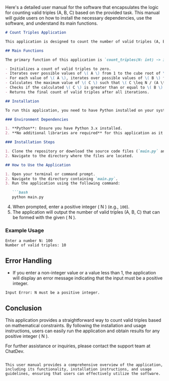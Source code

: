 Here's a detailed user manual for the software that encapsulates the logic for counting valid triples (A, B, C) based on the provided task. This manual will guide users on how to install the necessary dependencies, use the software, and understand its main functions.

```markdown
# Count Triples Application

This application is designed to count the number of valid triples (A, B, C) based on specific mathematical conditions. It allows users to input a number \( N \) and calculates the count of valid triples that satisfy the given constraints.

## Main Functions

The primary function of this application is `count_triples(N: int) -> int`, which performs the following:

- Initializes a count of valid triples to zero.
- Iterates over possible values of \( A \) from 1 to the cube root of \( N \).
- For each value of \( A \), iterates over possible values of \( B \) from \( A \) to the square root of \( (N / A) \).
- Calculates the maximum value of \( C \) such that \( C \leq N / (A \times B) \).
- Checks if the calculated \( C \) is greater than or equal to \( B \) and counts the valid values of \( C \).
- Returns the final count of valid triples after all iterations.

## Installation

To run this application, you need to have Python installed on your system. You can download Python from [python.org](https://www.python.org/downloads/).

### Environment Dependencies

1. **Python**: Ensure you have Python 3.x installed.
2. **No additional libraries are required** for this application as it uses built-in Python functionalities.

### Installation Steps

1. Clone the repository or download the source code files (`main.py` and `counting.py`).
2. Navigate to the directory where the files are located.

## How to Use the Application

1. Open your terminal or command prompt.
2. Navigate to the directory containing `main.py`.
3. Run the application using the following command:

   ```bash
   python main.py
   ```

4. When prompted, enter a positive integer \( N \) (e.g., `100`).
5. The application will output the number of valid triples (A, B, C) that can be formed with the given \( N \).

### Example Usage

```plaintext
Enter a number N: 100
Number of valid triples: 10
```

## Error Handling

- If you enter a non-integer value or a value less than 1, the application will display an error message indicating that the input must be a positive integer.

```plaintext
Input Error: N must be a positive integer.
```

## Conclusion

This application provides a straightforward way to count valid triples based on mathematical constraints. By following the installation and usage instructions, users can easily run the application and obtain results for any positive integer \( N \).

For further assistance or inquiries, please contact the support team at ChatDev.
```

This user manual provides a comprehensive overview of the application, including its functionality, installation instructions, and usage guidelines, ensuring that users can effectively utilize the software.